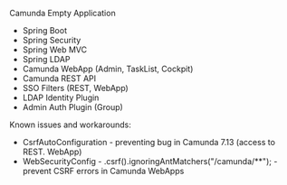 Camunda Empty Application

- Spring Boot
- Spring Security
- Spring Web MVC
- Spring LDAP
- Camunda WebApp (Admin, TaskList, Cockpit)
- Camunda REST API
- SSO Filters (REST, WebApp)
- LDAP Identity Plugin
- Admin Auth Plugin (Group)

Known issues and workarounds:

- CsrfAutoConfiguration - preventing bug in Camunda 7.13 (access to REST. WebApp)
- WebSecurityConfig - .csrf().ignoringAntMatchers("/camunda/**"); - prevent CSRF errors in Camunda WebApps